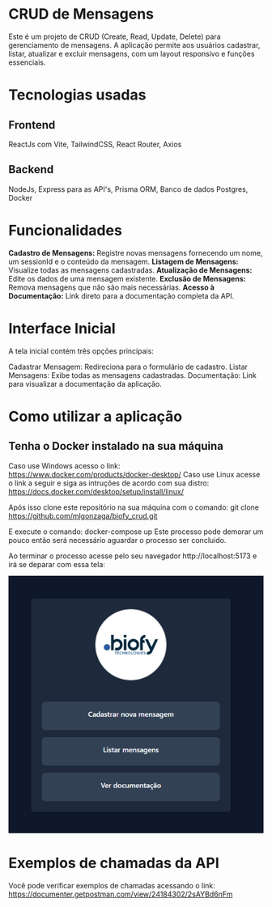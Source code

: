 # CRUD de Mensagens 

Este é um projeto  de CRUD (Create, Read, Update, Delete) para gerenciamento de mensagens. A aplicação permite aos usuários cadastrar, listar, atualizar e excluir mensagens, com um layout responsivo e funções essenciais.

# Tecnologias usadas

## Frontend
ReactJs com Vite, TailwindCSS, React Router, Axios

## Backend
NodeJs, Express para as API's, Prisma ORM, Banco de dados Postgres, Docker

# Funcionalidades
<b>Cadastro de Mensagens:</b> Registre novas mensagens fornecendo um nome, um sessionId e o conteúdo da mensagem.
<b>Listagem de Mensagens:</b> Visualize todas as mensagens cadastradas.
<b>Atualização de Mensagens:</b> Edite os dados de uma mensagem existente.
<b>Exclusão de Mensagens:</b> Remova mensagens que não são mais necessárias.
<b>Acesso à Documentação:</b> Link direto para a documentação completa da API.

# Interface Inicial

A tela inicial contém três opções principais:

Cadastrar Mensagem: Redireciona para o formulário de cadastro.
Listar Mensagens: Exibe todas as mensagens cadastradas.
Documentação: Link para visualizar a documentação da aplicação.

# Como utilizar a aplicação
## Tenha o Docker instalado na sua máquina
Caso use Windows acesso o link: https://www.docker.com/products/docker-desktop/
Caso use Linux acesse o link a seguir e siga as intruções de acordo com sua distro: https://docs.docker.com/desktop/setup/install/linux/

Após isso clone este repositório na sua máquina com o comando:
git clone https://github.com/mlgonzaga/biofy_crud.git

E execute o comando:
docker-compose up
Este processo pode demorar um pouco então será necessário aguardar o processo ser concluido.

Ao terminar o processo acesse pelo seu navegador http://localhost:5173 e irá se deparar com essa tela:
</br>

<img src="image.png" alt="Tela inicial">


# Exemplos de chamadas da API

Você pode verificar exemplos de chamadas acessando o link:
</br>
https://documenter.getpostman.com/view/24184302/2sAYBd6nFm


